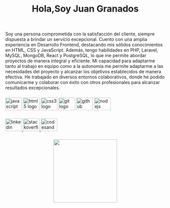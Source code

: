 

<h1 align="center">Hola,Soy Juan Granados</h1>

###

<br clear="both">

<p align="left">
  Soy una persona comprometida con
la satisfacción del cliente,
siempre dispuesta a brindar un
servicio excepcional. Cuento con
una amplia experiencia en
Desarrollo Frontend, destacando
mis sólidos conocimientos en
HTML, CSS y JavaScript. Además,
tengo habilidades en PHP,
Laravel, MySQL, MongoDB, React y
PostgreSQL, lo que me permite
abordar proyectos de manera
integral y eficiente.
Mi capacidad para adaptarme
tanto al trabajo en equipo como
a la autonomía me permite
adaptarme a las necesidades del
proyecto y alcanzar los
objetivos establecidos de manera
efectiva. He trabajado en
diversos entornos colaborativos,
donde he podido comunicarme y
colaborar con éxito con otros
profesionales para alcanzar
resultados excepcionales.
</p>

###

<div align="left">
  <img src="https://cdn.jsdelivr.net/gh/devicons/devicon/icons/javascript/javascript-original.svg" height="40" width="52" alt="javascript logo"  />
  <img src="https://cdn.jsdelivr.net/gh/devicons/devicon/icons/html5/html5-original.svg" height="40" width="52" alt="html5 logo"  />
  <img src="https://cdn.jsdelivr.net/gh/devicons/devicon/icons/css3/css3-original.svg" height="40" width="52" alt="css3 logo"  />
  <img src="https://cdn.jsdelivr.net/gh/devicons/devicon/icons/git/git-original.svg" height="40" width="52" alt="git logo"  />
  <img src="https://cdn.jsdelivr.net/gh/devicons/devicon/icons/github/github-original.svg" height="40" width="52" alt="github logo"  />
  <img src="https://cdn.jsdelivr.net/gh/devicons/devicon/icons/nodejs/nodejs-original.svg" height="40" width="52" alt="nodejs logo"  />
</div>

###

<div align="left">
  <a href="https://www.linkedin.com/in/jgranados4/" target="_blank">
    <img src="https://raw.githubusercontent.com/maurodesouza/profile-readme-generator/master/src/assets/icons/social/linkedin/default.svg" width="52" height="40" alt="linkedin logo"  />
  </a>
  <a href="https://stackoverflow.com/users/edit/13407792" target="_blank">
    <img src="https://raw.githubusercontent.com/maurodesouza/profile-readme-generator/master/src/assets/icons/social/stackoverflow/default.svg" width="52" height="40" alt="stackoverflow logo"  />
  </a>
  <a href="https://codesandbox.io/u/jgranados1997" target="_blank">
    <img src="https://raw.githubusercontent.com/maurodesouza/profile-readme-generator/master/src/assets/icons/social/codesandbox/default.svg" width="52" height="40" alt="codesandbox logo"  />
  </a>
</div>

###


###

<div align="center">
  <img height="200" src="https://camo.githubusercontent.com/bb27b9c1df90df738e91a54665d3adb08f60583fad2f266ffbde14508e6dc918/68747470733a2f2f692e70696e696d672e636f6d2f6f726967696e616c732f65342f32362f37302f65343236373032656466383734623138316163656431653266613563366364652e676966"  />
</div>

###
